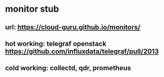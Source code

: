 # monitor stub 
## url: https://cloud-guru.github.io/monitors/
## hot working: telegraf openstack https://github.com/influxdata/telegraf/pull/2013
## cold working: collectd, qdr, prometheus
